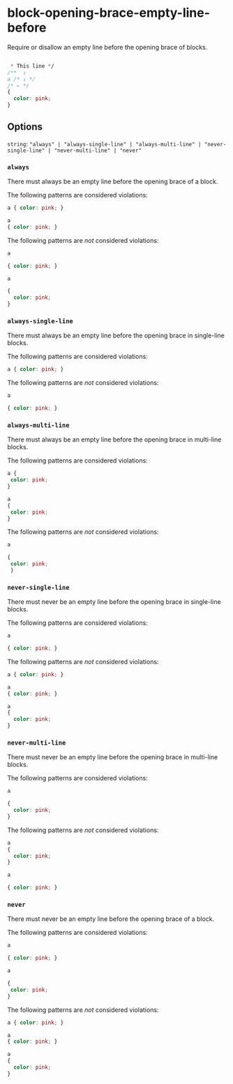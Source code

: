 # block-opening-brace-empty-line-before

Require or disallow an empty line before the opening brace of blocks.

```css

 * This line */
/**  ↓
a /* ↓ */
/* ← */
{
  color: pink;
}
```

## Options

`string`: `"always" | "always-single-line" | "always-multi-line" | "never-single-line" | "never-multi-line" | "never"`

### `always`

There must always be an empty line before the opening brace of a block.

The following patterns are considered violations:

```css
a { color: pink; }
```

```css
a
{ color: pink; }
```

The following patterns are *not* considered violations:

```css
a

{ color: pink; }
```

```css
a

{
  color: pink;
}
```

### `always-single-line`

There must always be an empty line before the opening brace in single-line blocks.

The following patterns are considered violations:

```css
a { color: pink; }
```
The following patterns are *not* considered violations:

```css
a

{ color: pink; }
```

### `always-multi-line`

There must always be an empty line before the opening brace in multi-line blocks.

The following patterns are considered violations:

```css
a {
 color: pink;
}
```

```css
a
{
 color: pink;
}
```

The following patterns are *not* considered violations:

```css
a

{
 color: pink;
 }
```

### `never-single-line`

There must never be an empty line before the opening brace in single-line blocks.

The following patterns are considered violations:

```css
a

{ color: pink; }
```

The following patterns are *not* considered violations:

```css
a { color: pink; }
```

```css
a
{ color: pink; }
```

```css
a
{
  color: pink;
}
```

### `never-multi-line`

There must never be an empty line before the opening brace in multi-line blocks.

The following patterns are considered violations:

```css
a

{
  color: pink;
}
```
The following patterns are *not* considered violations:

```css
a
{
  color: pink;
}
```

```css
a

{ color: pink; }
```

### `never`

There must never be an empty line before the opening brace of a block.

The following patterns are considered violations:

```css
a

{ color: pink; }
```

```css
a

{
 color: pink;
}
```

The following patterns are *not* considered violations:

```css
a { color: pink; }
```

```css
a
{ color: pink; }
```

```css
a
{
  color: pink;
}
```
